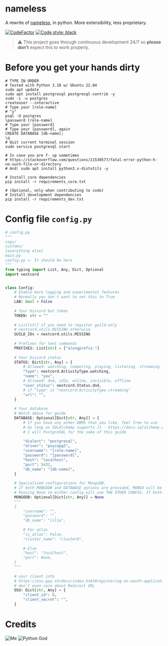 # nameless

A rewrite of [nameless](https://github.com/FoxeiZ/nameless), in python. More extensibility, less proprietary.

[![CodeFactor](https://www.codefactor.io/repository/github/lilia-workshop/nameless/badge/main)](https://www.codefactor.io/repository/github/lilia-workshop/nameless/overview/main)
[![Code style: black](https://img.shields.io/badge/code%20style-black-000000.svg)](https://github.com/psf/black)

> ⚠️ This project goes through continuous development 24/7 so **please don't** expect this to work properly.

# Before you get your hands dirty

```shell
# TYPE IN ORDER
# Tested with Python 3.10 w/ Ubuntu 22.04
sudo apt update
sudo apt install postgresql postgresql-contrib -y
sudo -i -u postgres
createuser --interactive
# Type your [role-name]
# "y"
psql -U postgres
\password [role-name]
# Type your [password]
# Type your [password], again
CREATE DATABASE [db-name];
\q
# Quit current terminal session
sudo service postgresql start

# In case you are f- up sometimes
# https://stackoverflow.com/questions/21530577/fatal-error-python-h-no-such-file-or-directory
# And: sudo apt install python3.x-distutils -y

# Install core dependencies
pip install -r requirements_core.txt

# (Optional, only when contributing to code)
# Install development dependencies
pip install -r requirements_dev.txt 
```

# Config file `config.py`

```python
# config.py
"""
cogs/
customs/
[everything else]
main.py
config.py <- It should be here
"""
from typing import List, Any, Dict, Optional
import nextcord


class Config:
    # Enable more logging and experimental features
    # Normally you don't want to set this to True
    LAB: bool = False
    
    # Your Discord bot token
    TOKEN: str = ""
    
    # List[str] if you need to register guild-only
    # nextcord.utils.MISSING otherwise
    GUILD_IDs = nextcord.utils.MISSING
    
    # Prefixes for text commands
    PREFIXES: List[str] = ["alongprefix."]
    
    # Your Discord status
    STATUS: Dict[str, Any] = {
        # Allowed: watching, competing, playing, listening, streaming
        "type": nextcord.ActivityType.watching,
        "name": "you",
        # Allowed: dnd, idle, online, invisible, offline
        "user_status": nextcord.Status.dnd,
        # if "type" is "nextcord.ActivityType.streaming"
        "url": "",
    }
    
    # Your database
    # Watch above for guide
    DATABASE: Optional[Dict[str, Any]] = {
        # If you have any other DBMS that you like, feel free to use
        # As long as SQLAlchemy supports it - https://docs.sqlalchemy.org/en/14/core/engines.html
        # I will PostgreSQL for the sake of this guide
        
        "dialect": "postgresql",
        "driver": "psycopg2",
        "username": "[role-name]",
        "password": "[password]",
        "host": "localhost",
        "port": 5432,
        "db_name": "[db-name]",
    }
    
    # Specialized configurations for MongoDB.
    # If both MONGODB and DATABASE options are provided, MONGO will be used.
    # Passing None to either config will use THE OTHER CONFIG. If both are None, an error will be thrown.
    MONGODB: Optional[Dict[str, Any]] = None
    """
    {
        "username": "",
        "password": "",
        "db_name": "lilia",
        
        # For atlas
        "is_atlas": False,
        "cluster_name": "cluster0",
        
        # Else
        "host": "localhost",
        "port": None,
    }
    """
    
    # osu! client info
    # https://osu.ppy.sh/docs/index.html#registering-an-oauth-application
    # don't even care about Redirect URL
    OSU: Dict[str, Any] = {
        "client_id": 0,
        "client_secret": "",
    }
```

# Credits

![Me](https://img.shields.io/badge/%E2%9D%A4%EF%B8%8FMade%20with%20love%20by-Swyrin%237193-red?style=for-the-badge&logo=discord)
![Python God](https://img.shields.io/badge/Python%20God-C%C3%A1o%20trong%20s%C3%A1ng%238029-blue?style=for-the-badge&logo=python)
